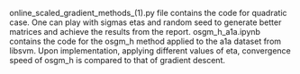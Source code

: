 online_scaled_gradient_methods_(1).py file contains the code for quadratic case. One can play with sigmas etas and random seed to generate better matrices and achieve the results from the report. osgm_h_a1a.ipynb contains the code for the osgm_h method applied to the a1a dataset from libsvm. Upon implementation, applying different values of eta, convergence speed of osgm_h is compared to that of gradient descent.
